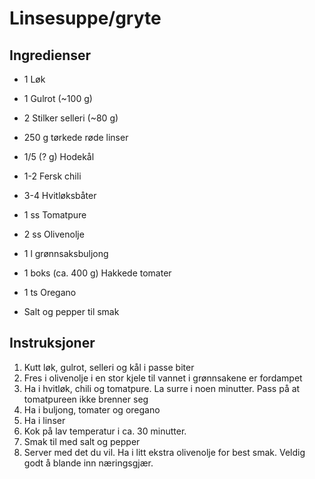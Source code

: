 # Linsesuppe/gryte
## Ingredienser
* 1 Løk
* 1 Gulrot (~100 g)
* 2 Stilker selleri (~80 g)
* 250 g tørkede røde linser
* 1/5 (? g) Hodekål
* 1-2 Fersk chili
* 3-4 Hvitløksbåter
* 1 ss Tomatpure
* 2 ss Olivenolje

* 1 l grønnsaksbuljong
* 1 boks (ca. 400 g) Hakkede tomater
* 1 ts Oregano

* Salt og pepper til smak

## Instruksjoner
1. Kutt løk, gulrot, selleri og kål i passe biter
2. Fres i olivenolje i en stor kjele til vannet i grønnsakene er fordampet
3. Ha i hvitløk, chili og tomatpure. La surre i noen minutter. Pass på at tomatpureen ikke brenner seg
4. Ha i buljong, tomater og oregano
5. Ha i linser
6. Kok på lav temperatur i ca. 30 minutter.
7. Smak til med salt og pepper
8. Server med det du vil. Ha i litt ekstra olivenolje for best smak. Veldig godt å blande inn næringsgjær.

